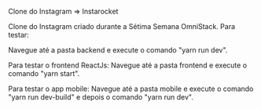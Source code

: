 Clone do Instagram => Instarocket

Clone do Instagram criado durante a Sétima Semana OmniStack.
Para testar:

Navegue até a pasta backend e execute o comando "yarn run dev".

Para testar o frontend ReactJs:
Navegue até a pasta frontend e execute o comando "yarn start".

Para testar o app mobile:
Navegue até a pasta mobile e execute o comando "yarn run dev-build" e depois o comando "yarn run dev".


